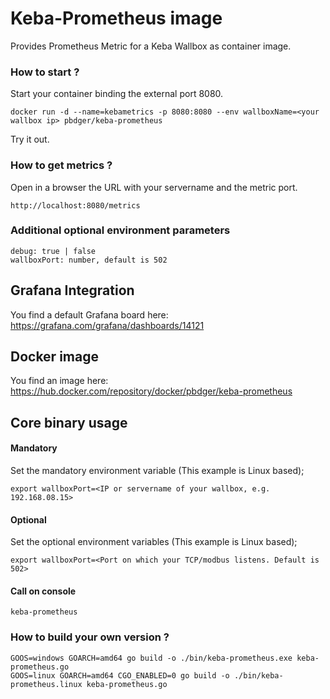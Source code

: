 # Keba-Prometheus image
Provides Prometheus Metric for a Keba Wallbox as container image.

### How to start ?
Start your container binding the external port 8080.
```
docker run -d --name=kebametrics -p 8080:8080 --env wallboxName=<your wallbox ip> pbdger/keba-prometheus
```
Try it out.

### How to get metrics ?

Open in a browser the URL with your servername and the metric port.
```
http://localhost:8080/metrics
```
### Additional optional environment parameters

```
debug: true | false
wallboxPort: number, default is 502 
```

## Grafana Integration
You find a default Grafana board here: https://grafana.com/grafana/dashboards/14121

## Docker image
You find an image here: https://hub.docker.com/repository/docker/pbdger/keba-prometheus


## Core binary usage

#### Mandatory
Set the mandatory environment variable (This example is Linux based);

```
export wallboxPort=<IP or servername of your wallbox, e.g. 192.168.08.15>
```

#### Optional
Set the optional environment variables (This example is Linux based);

```
export wallboxPort=<Port on which your TCP/modbus listens. Default is 502>
```

#### Call on console
```
keba-prometheus
```



### How to build your own version ?

```
GOOS=windows GOARCH=amd64 go build -o ./bin/keba-prometheus.exe keba-prometheus.go
GOOS=linux GOARCH=amd64 CGO_ENABLED=0 go build -o ./bin/keba-prometheus.linux keba-prometheus.go
```
